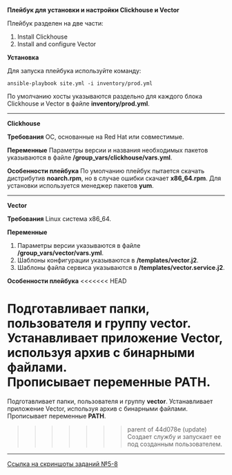 **Плейбук для установки и настройки Clickhouse и Vector**

Плейбук разделен на две части:

   1. Install Clickhouse
   2. Install and configure Vector

**Установка**

Для запуска плейбука используйте команду:

```
ansible-playbook site.yml -i inventory/prod.yml
```
По умолчанию хосты указываются раздельно для каждого блока Clickhouse и Vector в файле **inventory/prod.yml**.

------------------

**Clickhouse**

**Требования**
ОС, основанные на Red Hat или совместимые.

**Переменные**
Параметры версии и названия необходимых пакетов указываются в файле **/group_vars/clickhouse/vars.yml**.

**Особенности плейбука**
По умолчанию плейбук пытается скачать дистрибутив **noarch.rpm**, но в случае ошибки скачает **x86_64.rpm**.
Для установки используется менеджер пакетов **yum**.

------------------

**Vector**

**Требования**
Linux система x86_64.

**Переменные**

1. Параметры версии указываются в файле **/group_vars/vector/vars.yml**.
2. Шаблоны конфигурации указываются в **/templates/vector.j2**.
3. Шаблоны файла сервиса указываются в **/templates/vector.service.j2**.

**Особенности плейбука**
<<<<<<< HEAD

Подготавливает папки, пользователя и группу **vector**.  
Устанавливает приложение Vector, используя архив с бинарными файлами.  
Прописывает переменные **PATH**.  
=======
Подготавливает папки, пользователя и группу **vector**.
Устанавливает приложение Vector, используя архив с бинарными файлами.
Прописывает переменные **PATH**.
>>>>>>> parent of 44d078e (update)
Создает службу и запускает ее под созданным пользователем.

------------------

[Ссылка на скриншоты заданий №5-8](https://github.com/BelcEV1985/08_ansible_playbook_02/blob/main/additional%20information/Tasks%205%20to%208.md)








